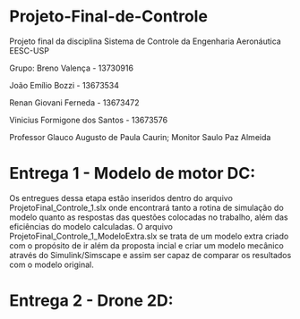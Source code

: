# Projeto-Final-de-Controle
Projeto final da disciplina Sistema de Controle da Engenharia Aeronáutica EESC-USP

Grupo: 
Breno Valença - 13730916

João Emílio Bozzi - 13673534

Renan Giovani Ferneda - 13673472

Vinicius Formigone dos Santos - 13673576


Professor Glauco Augusto de Paula Caurin;
Monitor Saulo Paz Almeida

# Entrega 1 - Modelo de motor DC:
Os entregues dessa etapa estão inseridos dentro do arquivo ProjetoFinal_Controle_1.slx onde encontrará tanto a rotina de simulação do modelo quanto as respostas das questões colocadas no trabalho, além das eficiências do modelo calculadas.
O arquivo ProjetoFinal_Controle_1_ModeloExtra.slx se trata de um modelo extra criado com o propósito de ir além da proposta incial e criar um modelo mecânico através do Simulink/Simscape e assim ser capaz de comparar os resultados com o modelo original.

# Entrega 2 - Drone 2D:


